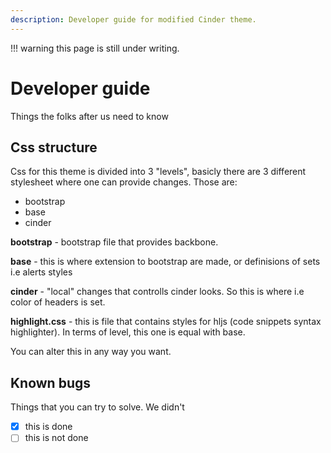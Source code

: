 ```yaml
---
description: Developer guide for modified Cinder theme.
---
```


!!! warning
    this page is still under writing.

# Developer guide

Things the folks after us need to know

## Css structure
Css for this theme is divided into 3 "levels", basicly there are 3 different stylesheet where one can provide changes. 
Those are: 

- bootstrap 
- base 
- cinder

**bootstrap** - bootstrap file that provides backbone. 

**base** - this is where extension to bootstrap are made, or definisions of sets i.e alerts styles

**cinder** - "local" changes that controlls cinder looks. So this is where i.e color of headers is set.

**highlight.css** - this is file that contains styles for hljs (code snippets syntax highlighter). In terms of level, this one is equal with base.

You can alter this in any way you want.

## Known bugs
Things that you can try to solve. We didn't

- [x] this is done
- [ ] this is not done 
